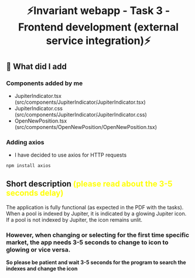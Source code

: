 <div align="center">
    <h1>⚡Invariant webapp - Task 3 - Frontend development (external service integration)⚡</h1>
</div>

## 🔨 What did I add

### Components added by me

- JupiterIndicator.tsx (src/components/JupiterIndicator/JupiterIndicator.tsx)
- JupiterIndicator.css (src/components/JupiterIndicator/JupiterIndicator.css)
- OpenNewPosition.tsx (src/components/OpenNewPosition/OpenNewPosition.tsx)

### Adding axios

- I have decided to use axios for HTTP requests

```bash
npm install axios
```

<h2>Short description <span style="color:yellow">(please read about the 3-5 seconds delay)</span></h2>
<p>The application is fully functional (as expected in the PDF with the tasks). When a pool is indexed by Jupiter, it is indicated by a glowing Jupiter icon. If a pool is not indexed by Jupiter, the icon remains unlit.</p>
<h3>However, when changing or selecting for the first time specific market, the app needs 3-5 seconds to change to icon to glowing or vice versa.</h3>
<b>So please be patient and wait 3-5 seconds for the program to search the indexes and change the icon<b>
